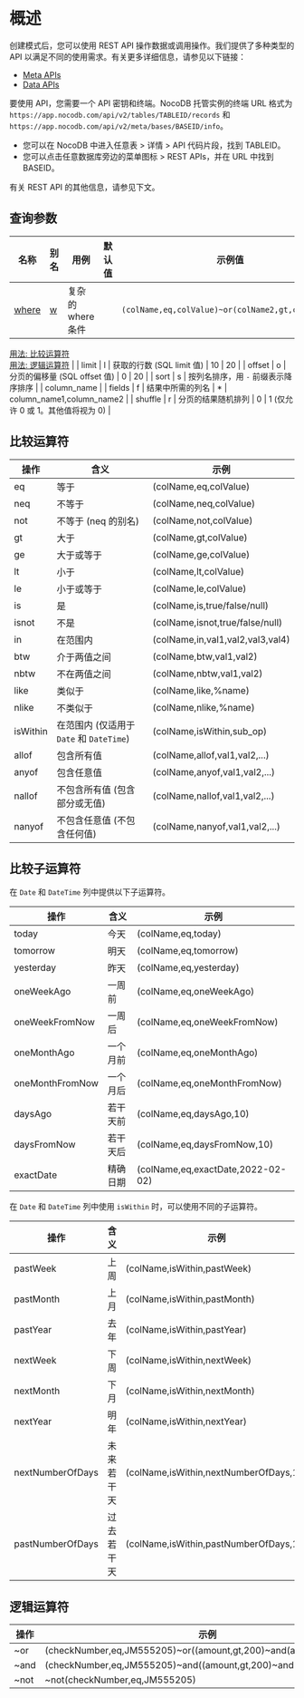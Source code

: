 # 概述

创建模式后，您可以使用 REST API 操作数据或调用操作。我们提供了多种类型的 API 以满足不同的使用需求。有关更多详细信息，请参见以下链接：

- [Meta APIs](https://meta-apis-v2.nocodb.com/)
- [Data APIs](https://data-apis-v2.nocodb.com/)

要使用 API，您需要一个 API 密钥和终端。NocoDB 托管实例的终端 URL 格式为 `https://app.nocodb.com/api/v2/tables/TABLEID/records` 和 `https://app.nocodb.com/api/v2/meta/bases/BASEID/info`。

- 您可以在 NocoDB 中进入任意表 > 详情 > API 代码片段，找到 TABLEID。
- 您可以点击任意数据库旁边的菜单图标 > REST APIs，并在 URL 中找到 BASEID。

有关 REST API 的其他信息，请参见下文。

## 查询参数

| **名称** | **别名** | **用例** | **默认值** | **示例值** |
| --- | --- | --- | --- | --- |
| [where](https://docs.nocodb.com/views/views-overview/#comparison-operators) | [w](https://docs.nocodb.com/views/views-overview/#comparison-operators) | 复杂的 where 条件 |  | `(colName,eq,colValue)~or(colName2,gt,colValue2)`  
[用法: 比较运算符](https://docs.nocodb.com/views/views-overview/#comparison-operators)  
[用法: 逻辑运算符](https://docs.nocodb.com/views/views-overview/#logical-operators) |
| limit | l | 获取的行数 (SQL limit 值) | 10 | 20 |
| offset | o | 分页的偏移量 (SQL offset 值) | 0 | 20 |
| sort | s | 按列名排序，用 `-` 前缀表示降序排序 |  | column\_name |
| fields | f | 结果中所需的列名 | \* | column\_name1,column\_name2 |
| shuffle | r | 分页的结果随机排列 | 0 | 1 (仅允许 0 或 1。其他值将视为 0) |

## 比较运算符

| 操作 | 含义 | 示例 |
| --- | --- | --- |
| eq | 等于 | (colName,eq,colValue) |
| neq | 不等于 | (colName,neq,colValue) |
| not | 不等于 (neq 的别名) | (colName,not,colValue) |
| gt | 大于 | (colName,gt,colValue) |
| ge | 大于或等于 | (colName,ge,colValue) |
| lt | 小于 | (colName,lt,colValue) |
| le | 小于或等于 | (colName,le,colValue) |
| is | 是 | (colName,is,true/false/null) |
| isnot | 不是 | (colName,isnot,true/false/null) |
| in | 在范围内 | (colName,in,val1,val2,val3,val4) |
| btw | 介于两值之间 | (colName,btw,val1,val2) |
| nbtw | 不在两值之间 | (colName,nbtw,val1,val2) |
| like | 类似于 | (colName,like,%name) |
| nlike | 不类似于 | (colName,nlike,%name) |
| isWithin | 在范围内 (仅适用于 `Date` 和 `DateTime`) | (colName,isWithin,sub\_op) |
| allof | 包含所有值 | (colName,allof,val1,val2,...) |
| anyof | 包含任意值 | (colName,anyof,val1,val2,...) |
| nallof | 不包含所有值 (包含部分或无值) | (colName,nallof,val1,val2,...) |
| nanyof | 不包含任意值 (不包含任何值) | (colName,nanyof,val1,val2,...) |

## 比较子运算符

在 `Date` 和 `DateTime` 列中提供以下子运算符。

| 操作 | 含义 | 示例 |
| --- | --- | --- |
| today | 今天 | (colName,eq,today) |
| tomorrow | 明天 | (colName,eq,tomorrow) |
| yesterday | 昨天 | (colName,eq,yesterday) |
| oneWeekAgo | 一周前 | (colName,eq,oneWeekAgo) |
| oneWeekFromNow | 一周后 | (colName,eq,oneWeekFromNow) |
| oneMonthAgo | 一个月前 | (colName,eq,oneMonthAgo) |
| oneMonthFromNow | 一个月后 | (colName,eq,oneMonthFromNow) |
| daysAgo | 若干天前 | (colName,eq,daysAgo,10) |
| daysFromNow | 若干天后 | (colName,eq,daysFromNow,10) |
| exactDate | 精确日期 | (colName,eq,exactDate,2022-02-02) |

在 `Date` 和 `DateTime` 列中使用 `isWithin` 时，可以使用不同的子运算符。

| 操作 | 含义 | 示例 |
| --- | --- | --- |
| pastWeek | 上周 | (colName,isWithin,pastWeek) |
| pastMonth | 上月 | (colName,isWithin,pastMonth) |
| pastYear | 去年 | (colName,isWithin,pastYear) |
| nextWeek | 下周 | (colName,isWithin,nextWeek) |
| nextMonth | 下月 | (colName,isWithin,nextMonth) |
| nextYear | 明年 | (colName,isWithin,nextYear) |
| nextNumberOfDays | 未来若干天 | (colName,isWithin,nextNumberOfDays,10) |
| pastNumberOfDays | 过去若干天 | (colName,isWithin,pastNumberOfDays,10) |

## 逻辑运算符

| 操作 | 示例 |
| --- | --- |
| ~or | (checkNumber,eq,JM555205)~or((amount,gt,200)~and(amount,lt,2000)) |
| ~and | (checkNumber,eq,JM555205)~and((amount,gt,200)~and(amount,lt,2000)) |
| ~not | ~not(checkNumber,eq,JM555205) |